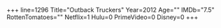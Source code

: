 +++
line=1296
Title="Outback Truckers"
Year=2012
Age=""
IMDb="7.5"
RottenTomatoes=""
Netflix=1
Hulu=0
PrimeVideo=0
Disney=0
+++

